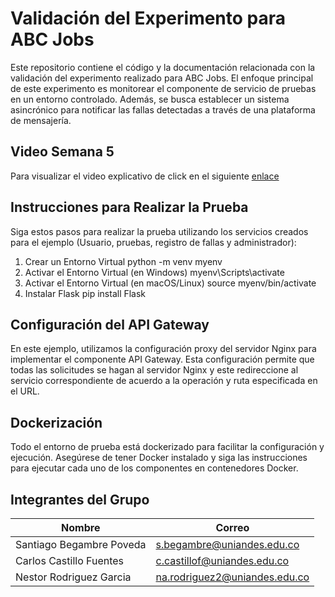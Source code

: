 # Validación del Experimento para ABC Jobs
Este repositorio contiene el código y la documentación relacionada con la validación del experimento realizado para ABC Jobs. El enfoque principal de este experimento es monitorear el componente de servicio de pruebas en un entorno controlado. Además, se busca establecer un sistema asincrónico para notificar las fallas detectadas a través de una plataforma de mensajería.

## Video Semana 5
Para visualizar el video explicativo de click en el siguiente [enlace](https://uniandes-my.sharepoint.com/:v:/g/personal/c_castillof_uniandes_edu_co/Ee9SBTt6O91LmQy7zFRC09wBikv_HPhU9lXSsOeEhd4I0w)

## Instrucciones para Realizar la Prueba
Siga estos pasos para realizar la prueba utilizando los servicios creados para el ejemplo (Usuario, pruebas, registro de fallas y administrador):

1. Crear un Entorno Virtual
python -m venv myenv
2. Activar el Entorno Virtual (en Windows)
myenv\Scripts\activate
3. Activar el Entorno Virtual (en macOS/Linux)
source myenv/bin/activate
4. Instalar Flask
pip install Flask

## Configuración del API Gateway
En este ejemplo, utilizamos la configuración proxy del servidor Nginx para implementar el componente API Gateway. Esta configuración permite que todas las solicitudes se hagan al servidor Nginx y este redireccione al servicio correspondiente de acuerdo a la operación y ruta especificada en el URL.

## Dockerización
Todo el entorno de prueba está dockerizado para facilitar la configuración y ejecución. Asegúrese de tener Docker instalado y siga las instrucciones para ejecutar cada uno de los componentes en contenedores Docker.

## Integrantes del Grupo
|Nombre                      | Correo                      |
|----------------------------|-----------------------------|
|  Santiago Begambre Poveda  | s.begambre@uniandes.edu.co  |
|  Carlos Castillo Fuentes   | c.castillof@uniandes.edu.co |
|  Nestor Rodriguez Garcia   | na.rodriguez2@uniandes.edu.co |
